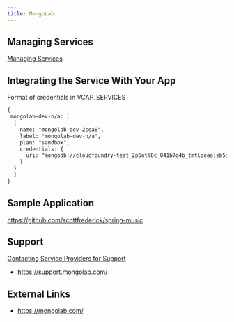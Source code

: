 ```yaml
---
title: MongoLab
---
```


## <a id='managing-services'></a>Managing Services ##

[Managing Services](../../../devguide/services/managing-services.html)

## <a id='integration'></a>Integrating the Service With Your App ###

Format of credentials in VCAP_SERVICES

~~~xml
{
 mongolab-dev-n/a: [
  {
    name: "mongolab-dev-2cea8",
    label: "mongolab-dev-n/a",
    plan: "sandbox",
    credentials: {
      uri: "mongodb://cloudfoundry-test_2p6otl8c_841b7q4b_tmtlqeaa:eb5d00ac-2a4f-4beb-80ad-9da11cff5a70@ds027908.mongolab.com:27908/cloudfoundry-test_2p6otl8c_841b7q4b"
    }
  }
  ]
}
~~~

## Sample Application

https://github.com/scottfrederick/spring-music

## <a id='support'></a>Support ##

[Contacting Service Providers for Support](../contacting-service-providers-for-support.html)

* https://support.mongolab.com/

## <a id='external-links'></a>External Links ##

* https://mongolab.com/

